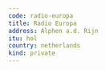 ```yaml
---
code: radio-europa
title: Radio Europa
address: Alphen a.d. Rijn
itu: hol
country: netherlands
kind: private
---
```

